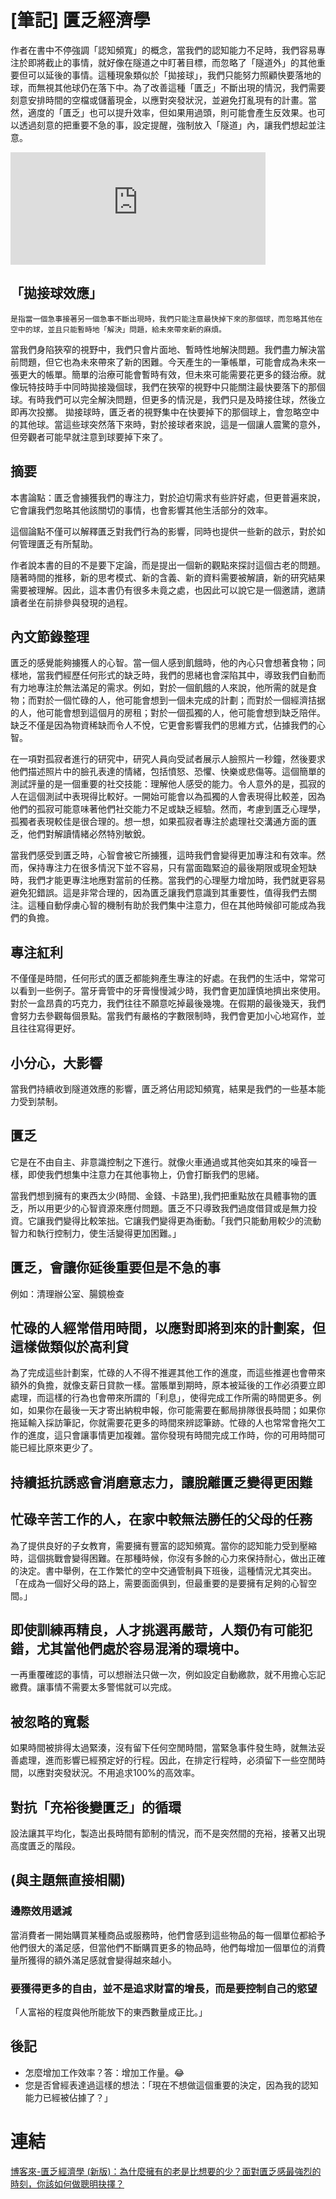 # [筆記] 匱乏經濟學


作者在書中不停強調「認知頻寬」的概念，當我們的認知能力不足時，我們容易專注於即將截止的事情，就好像在隧道之中盯著目標，而忽略了「隧道外」的其他重要但可以延後的事情。這種現象類似於「拋接球」，我們只能努力照顧快要落地的球，而無視其他球仍在落下中。為了改善這種「匱乏」不斷出現的情況，我們需要刻意安排時間的空檔或儲蓄現金，以應對突發狀況，並避免打亂現有的計畫。當然，適度的「匱乏」也可以提升效率，但如果用過頭，則可能會產生反效果。也可以透過刻意的把重要不急的事，設定提醒，強制放入「隧道」內，讓我們想起並注意。

<!--more-->

<iframe src="https://open.firstory.me/embed/story/clfpkqc5f00wi010w8tg8gfpp" height="180" width="81%" frameborder="0" scrolling="no"></iframe>

## 「拋接球效應」
`是指當一個急事接著另一個急事不斷出現時，我們只能注意最快掉下來的那個球，而忽略其他在空中的球，並且只能暫時地「解決」問題，給未來帶來新的麻煩。`

當我們身陷狹窄的視野中，我們只會片面地、暫時性地解決問題。我們盡力解決當前問題，但它也為未來帶來了新的困難。今天產生的一筆帳單，可能會成為未來一張更大的帳單。簡單的治療可能會暫時有效，但未來可能需要花更多的錢治療。就像玩特技時手中同時拋接幾個球，我們在狹窄的視野中只能關注最快要落下的那個球。有時我們可以完全解決問題，但更多的情況是，我們只是及時接住球，然後立即再次投擲。
拋接球時，匱乏者的視野集中在快要掉下的那個球上，會忽略空中的其他球。當這些球突然落下來時，對於接球者來說，這是一個讓人震驚的意外，但旁觀者可能早就注意到球要掉下來了。

## 摘要
本書論點：匱乏會擄獲我們的專注力，對於迫切需求有些許好處，但更普遍來說，它會讓我們忽略其他該關切的事情，也會影響其他生活部分的效率。

這個論點不僅可以解釋匱乏對我們行為的影響，同時也提供一些新的啟示，對於如何管理匱乏有所幫助。

作者說本書的目的不是要下定論，而是提出一個新的觀點來探討這個古老的問題。隨著時間的推移，新的思考模式、新的含義、新的資料需要被解讀，新的研究結果需要被理解。因此，這本書仍有很多未竟之處，也因此可以說它是一個邀請，邀請讀者坐在前排參與發現的過程。

## 內文節錄整理
匱乏的感覺能夠擄獲人的心智。當一個人感到飢餓時，他的內心只會想著食物；同樣地，當我們經歷任何形式的缺乏時，我們的思緒也會深陷其中，導致我們自動而有力地專注於無法滿足的需求。例如，對於一個飢餓的人來說，他所需的就是食物；而對於一個忙碌的人，他可能會想到一個未完成的計劃；而對於一個經濟拮据的人，他可能會想到這個月的房租；對於一個孤獨的人，他可能會想到缺乏陪伴。缺乏不僅是因為物資稀缺而令人不悅，它更會影響我們的思維方式，佔據我們的心智。


在一項對孤寂者進行的研究中，研究人員向受試者展示人臉照片一秒鐘，然後要求他們描述照片中的臉孔表達的情緒，包括憤怒、恐懼、快樂或悲傷等。這個簡單的測試評量的是一個重要的社交技能：理解他人感受的能力。令人意外的是，孤寂的人在這個測試中表現得比較好。一開始可能會以為孤獨的人會表現得比較差，因為他們的孤寂可能意味著他們社交能力不足或缺乏經驗。然而，考慮到匱乏心理學，孤獨者表現較佳是很合理的。想一想，如果孤寂者專注於處理社交溝通方面的匱乏，他們對解讀情緒必然特別敏銳。

當我們感受到匱乏時，心智會被它所擄獲，這時我們會變得更加專注和有效率。然而，保持專注力在很多情況下並不容易，只有當面臨緊迫的最後期限或現金短缺時，我們才能更專注地應對當前的任務。當我們的心理壓力增加時，我們就更容易避免犯錯誤。這是非常合理的，因為匱乏讓我們意識到其重要性，值得我們去關注。這種自動俘虜心智的機制有助於我們集中注意力，但在其他時候卻可能成為我們的負擔。

## 專注紅利
不僅僅是時間，任何形式的匱乏都能夠產生專注的好處。在我們的生活中，常常可以看到一些例子。當牙膏管中的牙膏慢慢減少時，我們會更加謹慎地擠出來使用。對於一盒昂貴的巧克力，我們往往不願意吃掉最後幾塊。在假期的最後幾天，我們會努力去參觀每個景點。當我們有嚴格的字數限制時，我們會更加小心地寫作，並且往往寫得更好。

## 小分心，大影響
當我們持續收到隧道效應的影響，匱乏將佔用認知頻寬，結果是我們的一些基本能力受到禁制。

## 匱乏
它是在不由自主、非意識控制之下進行。就像火車通過或其他突如其來的噪音一樣，即使我們想集中注意力在其他事物上，仍會打斷我們的思緒。

當我們想到擁有的東西太少(時間、金錢、卡路里),我們把重點放在具體事物的匱乏，所以用更少的心智資源來應付問題。匱乏不只導致我們過度借貸或是無力投資。它讓我們變得比較笨拙。它讓我們變得更為衝動。「我們只能動用較少的流動智力和執行控制力，使生活變得更加困難。」

## 匱乏，會讓你延後重要但是不急的事
例如：清理辦公室、腸鏡檢查

## 忙碌的人經常借用時間，以應對即將到來的計劃案，但這樣做類似於高利貸
為了完成這些計劃案，忙碌的人不得不推遲其他工作的進度，而這些推遲也會帶來額外的負擔，就像支薪日貸款一樣。當賬單到期時，原本被延後的工作必須要立即處理，而這樣的行為也會帶來所謂的「利息」，使得完成工作所需的時間更多。例如，如果你在最後一天才寄出納稅申報，你可能需要在郵局排隊很長時間；如果你拖延輸入採訪筆記，你就需要花更多的時間來辨認筆跡。忙碌的人也常常會拖欠工作的進度，這只會讓事情更加複雜。當你發現有時間完成工作時，你的可用時間可能已經比原來更少了。


## 持續抵抗誘惑會消磨意志力，讓脫離匱乏變得更困難

## 忙碌辛苦工作的人，在家中較無法勝任的父母的任務
為了提供良好的子女教育，需要擁有豐富的認知頻寬。當你的認知能力受到壓縮時，這個挑戰會變得困難。在那種時候，你沒有多餘的心力來保持耐心，做出正確的決定。書中舉例，在工作繁忙的空中交通管制員下班後，這種情況尤其突出。
「在成為一個好父母的路上，需要面面俱到，但最重要的是要擁有足夠的心智空間。」

## 即使訓練再精良，人才挑選再嚴苛，人類仍有可能犯錯，尤其當他們處於容易混淆的環境中。
一再重覆確認的事情，可以想辦法只做一次，例如設定自動繳款，就不用擔心忘記繳費。讓事情不需要太多警惕就可以完成。

## 被忽略的寬鬆
如果時間被排得太過緊湊，沒有留下任何空閒時間，當緊急事件發生時，就無法妥善處理，進而影響已經預定好的行程。因此，在排定行程時，必須留下一些空閒時間，以應對突發狀況。不用追求100%的高效率。

## 對抗「充裕後變匱乏」的循環
設法讓其平均化，製造出長時間有節制的情況，而不是突然間的充裕，接著又出現高度匱乏的階段。

## (與主題無直接相關)
### 邊際效用遞減
當消費者一開始購買某種商品或服務時，他們會感到這些物品的每一個單位都給予他們很大的滿足感，但當他們不斷購買更多的物品時，他們每增加一個單位的消費量所獲得的額外滿足感就會變得越來越小。

### 要獲得更多的自由，並不是追求財富的增長，而是要控制自己的慾望
「人富裕的程度與他所能放下的東西數量成正比。」

## 後記
* 怎麼增加工作效率？答：增加工作量。😂
* 您是否曾經表達過這樣的想法：「現在不想做這個重要的決定，因為我的認知能力已經被佔據了？」


# 連結
[博客來-匱乏經濟學 (新版)：為什麼擁有的老是比想要的少？面對匱乏感最強烈的時刻，你該如何做聰明抉擇？](https://www.books.com.tw/products/0010855525)
